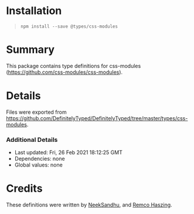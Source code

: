 # Installation
> `npm install --save @types/css-modules`

# Summary
This package contains type definitions for css-modules (https://github.com/css-modules/css-modules).

# Details
Files were exported from https://github.com/DefinitelyTyped/DefinitelyTyped/tree/master/types/css-modules.

### Additional Details
 * Last updated: Fri, 26 Feb 2021 18:12:25 GMT
 * Dependencies: none
 * Global values: none

# Credits
These definitions were written by [NeekSandhu](https://github.com/NeekSandhu), and [Remco Haszing](https://github.com/remcohaszing).
